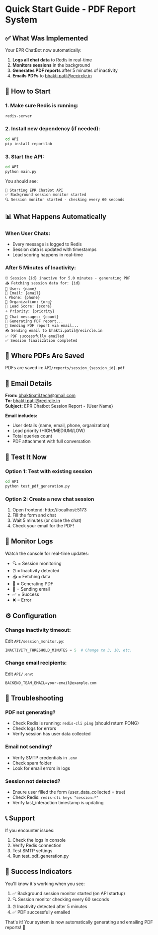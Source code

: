 # Quick Start Guide - PDF Report System

## ✅ What Was Implemented

Your EPR ChatBot now automatically:
1. **Logs all chat data** to Redis in real-time
2. **Monitors sessions** in the background
3. **Generates PDF reports** after 5 minutes of inactivity
4. **Emails PDFs** to bhakti.patil@recircle.in

## 🚀 How to Start

### 1. Make sure Redis is running:
```bash
redis-server
```

### 2. Install new dependency (if needed):
```bash
cd API
pip install reportlab
```

### 3. Start the API:
```bash
cd API
python main.py
```

You should see:
```
🚀 Starting EPR ChatBot API
✅ Background session monitor started
🔍 Session monitor started - checking every 60 seconds
```

## 📊 What Happens Automatically

### When User Chats:
- Every message is logged to Redis
- Session data is updated with timestamps
- Lead scoring happens in real-time

### After 5 Minutes of Inactivity:
```
⏰ Session {id} inactive for 5.0 minutes - generating PDF
📥 Fetching session data for: {id}
👤 User: {name}
📧 Email: {email}
📞 Phone: {phone}
🏢 Organization: {org}
🎯 Lead Score: {score}
⭐ Priority: {priority}
💬 Chat messages: {count}
📄 Generating PDF report...
📧 Sending PDF report via email...
📤 Sending email to bhakti.patil@recircle.in
✅ PDF successfully emailed
✅ Session finalization completed
```

## 📁 Where PDFs Are Saved

PDFs are saved in: `API/reports/session_{session_id}.pdf`

## 📧 Email Details

**From:** bhaktipatil.tech@gmail.com  
**To:** bhakti.patil@recircle.in  
**Subject:** EPR Chatbot Session Report - {User Name}

**Email includes:**
- User details (name, email, phone, organization)
- Lead priority (HIGH/MEDIUM/LOW)
- Total queries count
- PDF attachment with full conversation

## 🧪 Test It Now

### Option 1: Test with existing session
```bash
cd API
python test_pdf_generation.py
```

### Option 2: Create a new chat session
1. Open frontend: http://localhost:5173
2. Fill the form and chat
3. Wait 5 minutes (or close the chat)
4. Check your email for the PDF!

## 📝 Monitor Logs

Watch the console for real-time updates:
- 🔍 = Session monitoring
- ⏰ = Inactivity detected
- 📥 = Fetching data
- 📄 = Generating PDF
- 📧 = Sending email
- ✅ = Success
- ❌ = Error

## ⚙️ Configuration

### Change inactivity timeout:
Edit `API/session_monitor.py`:
```python
INACTIVITY_THRESHOLD_MINUTES = 5  # Change to 3, 10, etc.
```

### Change email recipients:
Edit `API/.env`:
```
BACKEND_TEAM_EMAIL=your-email@example.com
```

## 🔧 Troubleshooting

### PDF not generating?
- Check Redis is running: `redis-cli ping` (should return PONG)
- Check logs for errors
- Verify session has user data collected

### Email not sending?
- Verify SMTP credentials in `.env`
- Check spam folder
- Look for email errors in logs

### Session not detected?
- Ensure user filled the form (user_data_collected = true)
- Check Redis: `redis-cli keys "session:*"`
- Verify last_interaction timestamp is updating

## 📞 Support

If you encounter issues:
1. Check the logs in console
2. Verify Redis connection
3. Test SMTP settings
4. Run test_pdf_generation.py

## 🎉 Success Indicators

You'll know it's working when you see:
1. ✅ Background session monitor started (on API startup)
2. 🔍 Session monitor checking every 60 seconds
3. ⏰ Inactivity detected after 5 minutes
4. ✅ PDF successfully emailed

That's it! Your system is now automatically generating and emailing PDF reports! 🚀

